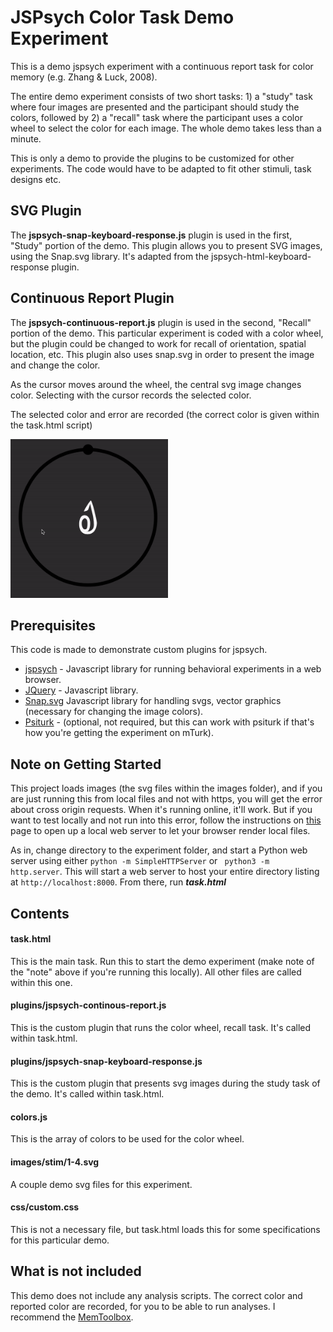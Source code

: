 # JSPsych Color Task Demo Experiment

This is a demo jspsych experiment with a continuous report task for color memory (e.g. Zhang & Luck, 2008).

The entire demo experiment consists of two short tasks: 1) a "study" task where four images are presented and the participant should study the colors, followed by 2) a "recall" task where the participant uses a color wheel to select the color for each image. The whole demo takes less than a minute.

This is only a demo to provide the plugins to be customized for other experiments. The code would have to be adapted to fit other stimuli, task designs etc.

## SVG Plugin

The **jspsych-snap-keyboard-response.js** plugin is used in the first, "Study" portion of the demo. This plugin allows you to present SVG images, using the Snap.svg library. It's adapted from the jspsych-html-keyboard-response plugin.


## Continuous Report Plugin
 The **jspsych-continuous-report.js** plugin is used in the second, "Recall" portion of the demo. This particular experiment is coded with a color wheel, but the plugin could be changed to work for recall of orientation, spatial location, etc. This plugin also uses snap.svg in order to present the image and change the color.

As the cursor moves around the wheel, the central svg image changes color. Selecting with the cursor records the selected color.

The selected color and error are recorded (the correct color is given within the task.html script)

<img src="readme_contents/color_wheel_trial.gif"  width=50% />




## Prerequisites

This code is made to demonstrate custom plugins for jspsych.

* [jspsych](https://www.jspsych.org/)  - Javascript library for running behavioral experiments in a web browser.
* [JQuery](https://jquery.com/) - Javascript library.
* [Snap.svg](http://snapsvg.io/) Javascript library for handling svgs, vector graphics (necessary for changing the image colors).
* [Psiturk](https://psiturk.org/) - (optional, not required, but this can work with psiturk if that's how you're getting the experiment on mTurk).


## Note on Getting Started
This project loads images (the svg files within the images folder), and if you are just running this from local files and not with https, you will get the error about cross origin requests. When it's running online, it'll work. But if you want to test locally and not run into this error, follow the instructions on [this](https://stackoverflow.com/questions/10752055/cross-origin-requests-are-only-supported-for-http-error-when-loading-a-local) page to open up a local web server to let your browser render local files.


As in, change directory to the experiment folder, and start a Python web server using either ``` python -m SimpleHTTPServer ``` or ```  python3 -m http.server ```. This will start a web server to host your entire directory listing at ```http://localhost:8000```. From there, run ***task.html***

## Contents


#### task.html
This is the main task. Run this to start the demo experiment (make note of the "note" above if you're running this locally). All other files are called within this one.


#### plugins/jspsych-continous-report.js
This is the custom plugin that runs the color wheel, recall task. It's called within task.html.

#### plugins/jspsych-snap-keyboard-response.js
This is the custom plugin that presents svg images during the study task of the demo. It's called within task.html.

#### colors.js
This is the array of colors to be used for the color wheel.

#### images/stim/1-4.svg
A couple demo svg files for this experiment.

#### css/custom.css
This is not a necessary file, but task.html loads this for some specifications for this particular demo.

## What is not included
This demo does not include any analysis scripts. The correct color and reported color are recorded, for you to be able to run analyses. I recommend the [MemToolbox](http://visionlab.github.io/MemToolbox/).
